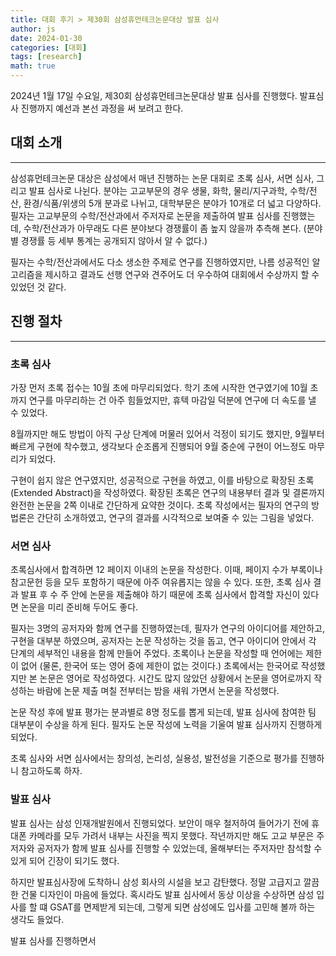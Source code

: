 ```yaml
---
title: 대회 후기 > 제30회 삼성휴먼테크논문대상 발표 심사
author: js
date: 2024-01-30
categories: [대회]
tags: [research]
math: true
---
```


2024년 1월 17일 수요일, 제30회 삼성휴먼테크논문대상 발표 심사를 진행했다. 발표심사 진행까지 예선과 본선 과정을 써 보려고 한다.

## 대회 소개
---
삼성휴먼테크논문 대상은 삼성에서 매년 진행하는 논문 대회로 초록 심사, 서면 심사, 그리고 발표 심사로 나뉜다.
분야는 고교부문의 경우 생물, 화학, 물리/지구과학, 수학/전산, 환경/식품/위생의 5개 분과로 나뉘고, 대학부문은 분야가 10개로 더 넓고 다양하다.
필자는 고교부문의 수학/전산과에서 주저자로 논문을 제출하여 발표 심사를 진행했는데, 수학/전산과가 아무래도 다른 분야보다 경쟁률이 좀 높지 않을까 추측해 본다. (분야별 경쟁률 등 세부 통계는 공개되지 않아서 알 수 없다.)

필자는 수학/전산과에서도 다소 생소한 주제로 연구를 진행하였지만, 나름 성공적인 알고리즘을 제시하고 결과도 선행 연구와 견주어도 더 우수하여 대회에서 수상까지 할 수 있었던 것 같다.

## 진행 절차
---
### 초록 심사
가장 먼저 초록 접수는 10월 초에 마무리되었다. 학기 초에 시작한 연구였기에 10월 초까지 연구를 마무리하는 건 아주 힘들었지만, 휴텍 마감일 덕분에 연구에 더 속도를 낼 수 있었다.

8월까지만 해도 방법이 아직 구상 단계에 머물러 있어서 걱정이 되기도 했지만, 9월부터 빠르게 구현에 착수했고, 생각보다 순조롭게 진행되어 9월 중순에 구현이 어느정도 마무리가 되었다.

구현이 쉽지 않은 연구였지만, 성공적으로 구현을 하였고, 이를 바탕으로 확장된 초록(Extended Abstract)을 작성하였다. 확장된 초록은 연구의 내용부터 결과 및 결론까지 완전한 논문을 2쪽 이내로 간단하게 요약한 것이다.
초록 작성에서는 필자의 연구의 방법론은 간단히 소개하였고, 연구의 결과를 시각적으로 보여줄 수 있는 그림을 넣었다.

### 서면 심사
초록심사에서 합격하면 12 페이지 이내의 논문을 작성한다. 이때, 페이지 수가 부록이나 참고문헌 등을 모두 포함하기 때문에 아주 여유롭지는 않을 수 있다.
또한, 초록 심사 결과 발표 후 수 주 안에 논문을 제출해야 하기 때문에 초록 심사에서 합격할 자신이 있다면 논문을 미리 준비해 두어도 좋다.

필자는 3명의 공저자와 함께 연구를 진행하였는데, 필자가 연구의 아이디어를 제안하고, 구현을 대부분 하였으며, 공저자는 논문 작성하는 것을 돕고, 연구 아이디어 안에서 각 단계의 세부적인 내용을 함께 만들어 주었다.
초록이나 논문을 작성할 때 언어에는 제한이 없어 (물론, 한국어 또는 영어 중에 제한이 없는 것이다.) 초록에서는 한국어로 작성했지만 본 논문은 영어로 작성하였다.
시간도 많지 않았던 상황에서 논문을 영어로까지 작성하는 바람에 논문 제출 며칠 전부터는 밤을 새워 가면서 논문을 작성했다.

논문 작성 후에 발표 평가는 분과별로 8명 정도를 뽑게 되는데, 발표 심사에 참여한 팀 대부분이 수상을 하게 된다. 필자도 논문 작성에 노력을 기울여 발표 심사까지 진행하게 되었다.

초록 심사와 서면 심사에서는 창의성, 논리성, 실용성, 발전성을 기준으로 평가를 진행하니 참고하도록 하자.

### 발표 심사
발표 심사는 삼성 인재개발원에서 진행되었다. 보안이 매우 철저하여 들어가기 전에 휴대폰 카메라를 모두 가려서 내부는 사진을 찍지 못했다.
작년까지만 해도 고교 부문은 주저자와 공저자가 함께 발표 심사를 진행할 수 있었는데, 올해부터는 주저자만 참석할 수 있게 되어 긴장이 되기도 했다.

하지만 발표심사장에 도착하니 삼성 회사의 시설을 보고 감탄했다. 정말 고급지고 깔끔한 건물 디자인이 마음에 들었다. 혹시라도 발표 심사에서 동상 이상을 수상하면 삼성 입사를 할 떄 GSAT를 면제받게 되는데, 그렇게 되면 삼성에도 입사를 고민해 볼까 하는 생각도 들었다.

발표 심사를 진행하면서
